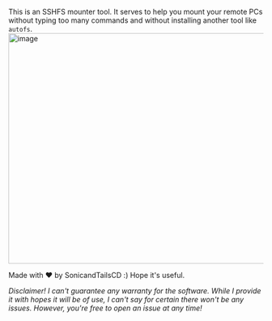 This is an SSHFS mounter tool. It serves to help you mount your remote PCs without typing too many commands and without installing another tool like `autofs`.
<img width="620" height="455" alt="image" src="https://github.com/user-attachments/assets/01709145-c357-4616-9841-b64417130914" />

Made with ❤️ by SonicandTailsCD :)
Hope it's useful.

*Disclaimer! I can't guarantee any warranty for the software. While I provide it with hopes it will be of use, I can't say for certain there won't be any issues. However, you're free to open an issue at any time!*
